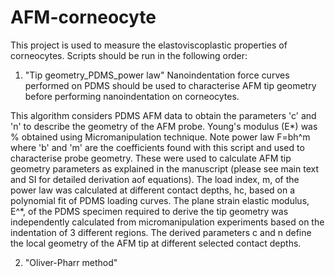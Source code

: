 # AFM-corneocyte
This project is used to measure the elastoviscoplastic properties of corneocytes.
Scripts should be run in the following order:

1. "Tip geometry_PDMS_power law"
Nanoindentation force curves performed on PDMS should be used to characterise AFM tip geometry before performing nanoindentation on corneocytes.

This algorithm considers PDMS AFM data to obtain the parameters 'c' and 'n' to describe the geometry of the AFM probe. Young's modulus (E*) was % obtained using Micromanipulation technique.
Note power law F=bh^m where 'b' and 'm' are the coefficients found with this script and used to characterise probe geometry.
These were used to calculate AFM tip geometry parameters as explained in the manuscript (please see main text and SI for detailed derivation aof equations).
The load index, m, of the power law was calculated at different contact depths, hc, based on a polynomial fit of PDMS loading curves. The plane strain elastic modulus, E^*, of the PDMS specimen required to derive the tip geometry was independently calculated from micromanipulation experiments based on the indentation of 3 different regions. 
The derived parameters c and n define the local geometry of the AFM tip at different selected contact depths.

2. "Oliver-Pharr method"
